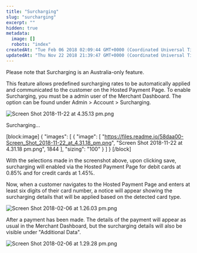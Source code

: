 ```yaml
---
title: "Surcharging"
slug: "surcharging"
excerpt: ""
hidden: true
metadata: 
  image: []
  robots: "index"
createdAt: "Tue Feb 06 2018 02:09:44 GMT+0000 (Coordinated Universal Time)"
updatedAt: "Thu Nov 22 2018 21:39:47 GMT+0000 (Coordinated Universal Time)"
---
```

Please note that Surcharging is an Australia-only feature.

This feature allows predefined surcharging rates to be automatically applied and communicated to the customer on the Hosted Payment Page. To enable Surcharging, you must be a admin user of the Merchant Dashboard. The option can be found under Admin > Account > Surcharging.

![](https://files.readme.io/5eb008f-Screen_Shot_2018-11-22_at_4.35.13_pm.png "Screen Shot 2018-11-22 at 4.35.13 pm.png")

Surcharging...

[block:image]
{
  "images": [
    {
      "image": [
        "https://files.readme.io/58daa00-Screen_Shot_2018-11-22_at_4.31.18_pm.png",
        "Screen Shot 2018-11-22 at 4.31.18 pm.png",
        1844
      ],
      "sizing": "100"
    }
  ]
}
[/block]


With the selections made in the screenshot above, upon clicking save, surcharging will enabled via the Hosted Payment Page for debit cards at 0.85% and for credit cards at 1.45%.

Now, when a customer navigates to the Hosted Payment Page and enters at least six digits of their card number, a notice will appear showing the surcharging details that will be applied based on the detected card type.

![](https://files.readme.io/b1d2ab5-Screen_Shot_2018-02-06_at_1.26.03_pm.png "Screen Shot 2018-02-06 at 1.26.03 pm.png")

After a payment has been made. The details of the payment will appear as usual in the Merchant Dashboard, but the surcharging details will also be visible under "Additional Data".

![](https://files.readme.io/2782c25-Screen_Shot_2018-02-06_at_1.29.28_pm.png "Screen Shot 2018-02-06 at 1.29.28 pm.png")
